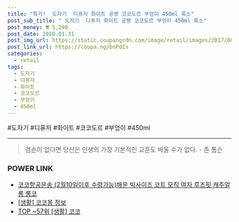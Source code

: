 ```yaml
--- 
title: "특가!  도자기  디퓨저 화이트 공병 코코도르 부엉이 450ml 룩소" 
post_sub_title: " 도자기  디퓨저 화이트 공병 코코도르 부엉이 450ml 룩소" 
post_money: ₩ 5,280 
post_date: 2020.01.31 
post_img_url: https://static.coupangcdn.com/image/retail/images/2017/08/14/15/6/bc6a7eab-08f5-466a-94d8-2fc64204919f.jpg 
post_link_url: https://coupa.ng/bnPdZs 
categories: 
  - retail 
tags: 
  - 도자기 
  - 디퓨저 
  - 화이트 
  - 코코도르 
  - 부엉이 
  - 450ml 
--- 
```

  #도자기 #디퓨저 #화이트 #코코도르 #부엉이 #450ml 
<hr> 

> 겸손이 없다면 당신은 인생의 가장 기본적인 교훈도 배울 수가 없다. - 존 톰슨 


### POWER LINK

* <a href="https://blog.naver.com/fasyy4321/221790714609" target="_blank">코코항공운송 (2월10일이후 수령가능)해운 빅사이즈 코트 모직 여자 루즈핏 캐주얼 롱 롱코</a>
* <a href="https://blog.naver.com/fash111/221768032428" target="_blank"> [생활] 코코몽 정보 </a>
* <a href="https://blog.naver.com/an0733/221787517436" target="_blank"> TOP ~57위 [생활] 코코</a>
